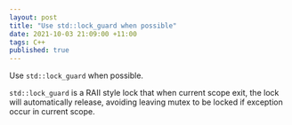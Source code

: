 ```yaml
---
layout: post
title: "Use std::lock_guard when possible"
date: 2021-10-03 21:09:00 +11:00
tags: C++
published: true
---
```


Use `std::lock_guard` when possible.

`std::lock_guard` is a RAII style lock that when current scope exit, the lock will automatically release, avoiding leaving mutex to be locked if exception occur in current scope.